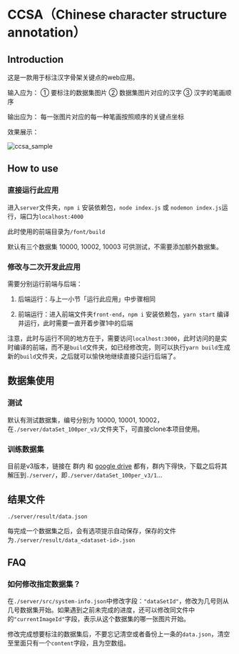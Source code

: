 # CCSA（Chinese character structure annotation）

## Introduction

这是一款用于标注汉字骨架关键点的web应用。

输入应为：
① 要标注的数据集图片
② 数据集图片对应的汉字
③ 汉字的笔画顺序

输出应为：
每一张图片对应的每一种笔画按照顺序的关键点坐标

效果展示：

![ccsa_sample](C:\qerdata\project\ccsa\ccsa_sample.gif)

## How to use

### 直接运行此应用

进入`server`文件夹，`npm i` 安装依赖包，`node index.js` 或 `nodemon index.js`运行，端口为`localhost:4000`

此时使用的前端目录为`/font/build`

默认有三个数据集 10000, 10002, 10003 可供测试，不需要添加额外数据集。

### 修改与二次开发此应用

需要分别运行前端与后端：

1. 后端运行：与上一小节「运行此应用」中步骤相同

2. 前端运行：进入前端文件夹`front-end`，`npm i` 安装依赖包，`yarn start` 编译并运行，此时需要一直开着步骤1中的后端

注意，此时与运行不同的地方在于，需要访问`localhost:3000`，此时访问的是实时编译的前端，而不是`build`文件夹，如已经修改完，则可以执行`yarn build`生成新的`build`文件夹，之后就可以愉快地继续直接只运行后端了。

## 数据集使用

### 测试

默认有测试数据集，编号分别为 10000, 10001, 10002，在`./server/dataSet_100per_v3/`文件夹下，可直接clone本项目使用。

### 训练数据集

目前是v3版本，链接在 群内 和 [google drive](https://drive.google.com/file/d/1w6fJXPaL70ijfs2HM3rGLcOrBnemuDz8/view?usp=sharing) 都有，群内下得快，下载之后将其解压到`./server/`，即`./server/dataSet_100per_v3/1`...

## 结果文件

`./server/result/data.json`

每完成一个数据集之后，会有选项提示自动保存，保存的文件为`./server/result/data_<dataset-id>.json`

## FAQ

### 如何修改指定数据集？

在`./server/src/system-info.json`中修改字段：`"dataSetId"`，修改为几号则从几号数据集开始。如果遇到之前未完成的进度，还可以修改同文件中的`"currentImageId"`字段，表示从这个数据集的哪一张图片开始。

修改完成想要标注的数据集后，不要忘记清空或者备份上一条的`data.json`，清空至里面只有一个`content`字段，且为空数组。
